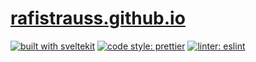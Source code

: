 # [rafistrauss.github.io](http://rafistrauss.github.io/)

[![built with sveltekit](https://img.shields.io/badge/built%20with-sveltekit-ff3e00?logo=svelte&style=flat-square)](<(https://kit.svelte.dev/)>)
[![code style: prettier](https://img.shields.io/badge/code_style-prettier-ff69b4.svg?style=flat-square&logo=prettier)](https://github.com/prettier/prettier)
[![linter: eslint](https://img.shields.io/badge/linter-eslint-4B32C3.svg?style=flat-square&logo=eslint)](https://eslint.org/)


